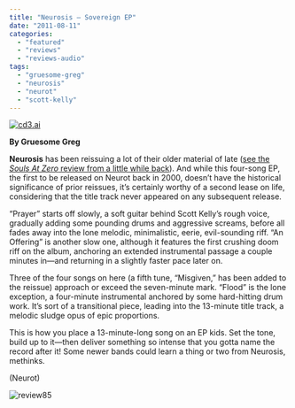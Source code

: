 ```yaml
---
title: "Neurosis – Sovereign EP"
date: "2011-08-11"
categories: 
  - "featured"
  - "reviews"
  - "reviews-audio"
tags: 
  - "gruesome-greg"
  - "neurosis"
  - "neurot"
  - "scott-kelly"
---
```


[![](http://www.hellbound.ca/wp-content/uploads/2011/08/NR077-NeurosisSovereignReissue-590x590.jpg "cd3.ai")](http://www.hellbound.ca/wp-content/uploads/2011/08/NR077-NeurosisSovereignReissue.jpg)

**By Gruesome Greg**

**Neurosis** has been reissuing a lot of their older material of late ([see the _Souls At Zero_ review from a little while back](http://www.hellbound.ca/2011/01/neurosis-souls-at-zero-reissue/)). And while this four-song EP, the first to be released on Neurot back in 2000, doesn’t have the historical significance of prior reissues, it’s certainly worthy of a second lease on life, considering that the title track never appeared on any subsequent release.

“Prayer” starts off slowly, a soft guitar behind Scott Kelly’s rough voice, gradually adding some pounding drums and aggressive screams, before all fades away into the lone melodic, minimalistic, eerie, evil-sounding riff. “An Offering” is another slow one, although it features the first crushing doom riff on the album, anchoring an extended instrumental passage a couple minutes in—and returning in a slightly faster pace later on.

Three of the four songs on here (a fifth tune, “Misgiven,” has been added to the reissue) approach or exceed the seven-minute mark. “Flood” is the lone exception, a four-minute instrumental anchored by some hard-hitting drum work. It’s sort of a transitional piece, leading into the 13-minute title track, a melodic sludge opus of epic proportions.

This is how you place a 13-minute-long song on an EP kids. Set the tone, build up to it—then deliver something so intense that you gotta name the record after it! Some newer bands could learn a thing or two from Neurosis, methinks.

(Neurot)

![](http://www.hellbound.ca/wp-content/uploads/2009/08/review85.png "review85")
